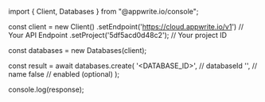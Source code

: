 import { Client, Databases } from "@appwrite.io/console";

const client = new Client()
    .setEndpoint('https://cloud.appwrite.io/v1') // Your API Endpoint
    .setProject('5df5acd0d48c2'); // Your project ID

const databases = new Databases(client);

const result = await databases.create(
    '<DATABASE_ID>', // databaseId
    '<NAME>', // name
    false // enabled (optional)
);

console.log(response);
